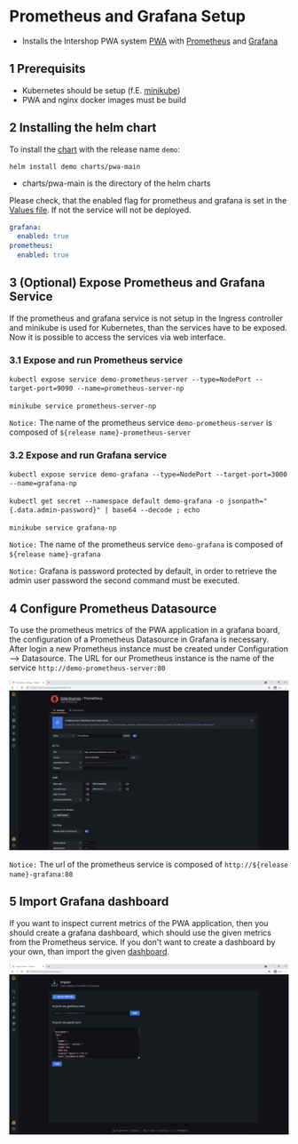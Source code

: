 # Prometheus and Grafana Setup

* Installs the Intershop PWA system [PWA](https://github.com/intershop/intershop-pwa) with [Prometheus](https://prometheus.io/docs/introduction/overview/) and [Grafana](https://grafana.com/)

## 1 Prerequisits

* Kubernetes should be setup (f.E. [minikube](https://minikube.sigs.k8s.io/docs/))
* PWA and nginx docker images must be build

## 2 Installing the helm chart
To install the [chart](../../charts/pwa-main/Chart.yaml) with the release name `demo`:

```console
helm install demo charts/pwa-main
```
* charts/pwa-main is the directory of the helm charts

Please check, that the enabled flag for prometheus and grafana is set in the [Values file](../../charts/pwa-main/values.yaml). If not the service will not be deployed.

```yaml
grafana:
  enabled: true
prometheus:
  enabled: true
```

## 3 (Optional) Expose Prometheus and Grafana Service
If the prometheus and grafana service is not setup in the Ingress controller and minikube is used for Kubernetes, than the services have to be exposed. Now it is possible to access the services via web interface.

### 3.1 Expose and run Prometheus service

```console
kubectl expose service demo-prometheus-server --type=NodePort --target-port=9090 --name=prometheus-server-np

minikube service prometheus-server-np
```

`Notice:` The name of the prometheus service `demo-prometheus-server` is composed of `${release name}-prometheus-server`

### 3.2 Expose and run Grafana service

```console
kubectl expose service demo-grafana --type=NodePort --target-port=3000 --name=grafana-np

kubectl get secret --namespace default demo-grafana -o jsonpath="{.data.admin-password}" | base64 --decode ; echo

minikube service grafana-np
```

`Notice:` The name of the prometheus service `demo-grafana` is composed of `${release name}-grafana`

`Notice:` Grafana is password protected by default, in order to retrieve the admin user password the second command must be executed.

## 4 Configure Prometheus Datasource

To use the prometheus metrics of the PWA application in a grafana board, the configuration of a Prometheus Datasource in Grafana is necessary. After login a new Prometheus instance must be created under Configuration --> Datasource. 
The URL for our Prometheus instance is the name of the service `http://demo-prometheus-server:80`

![Add prometheus as datasource to grafana](grafana-prometheus-datasource.png)

`Notice:` The url of the prometheus service is composed of `http://${release name}-grafana:80`

## 5 Import Grafana dashboard

If you want to inspect current metrics of the PWA application, then you should create a grafana dashboard, which should use the given metrics from the Prometheus service. If you don't want to create a dashboard by your own, than import the given [dashboard](prometheus-monitoring-dashboard.json).

![Import grafana dashboard](grafana-import-dashboard.png)
